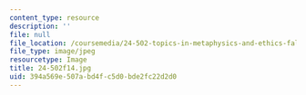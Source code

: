```yaml
---
content_type: resource
description: ''
file: null
file_location: /coursemedia/24-502-topics-in-metaphysics-and-ethics-fall-2014/394a569e507abd4fc5d0bde2fc22d2d0_24-502f14.jpg
file_type: image/jpeg
resourcetype: Image
title: 24-502f14.jpg
uid: 394a569e-507a-bd4f-c5d0-bde2fc22d2d0
---
```

